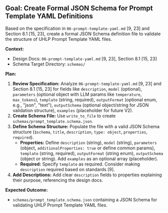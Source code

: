 ## Goal: Create Formal JSON Schema for Prompt Template YAML Definitions

Based on the specification in `06-prompt-template-yaml.md` [9, 23] and Section 8.1 [15, 23], create a formal JSON Schema definition file to validate the structure of UHLP Prompt Template YAML files.

**Context:**
*   Design Docs: `06-prompt-template-yaml.md` [9, 23], Section 8.1 [15, 23]
*   Schema Target Directory: `schemas/`

**Plan:**

1.  **Review Specification:** Analyze `06-prompt-template-yaml.md` [9, 23] and Section 8.1 [15, 23] for fields like `description`, `model` (optional), `parameters` (optional object with LLM params like `temperature`, `max_tokens`), `template` (string, required), `outputFormat` (optional enum, e.g., "json", "text"), `outputSchema` (optional object/string for JSON validation structure), `examples` (placeholder for future V2).
2.  **Create Schema File:** Use `write_to_file` to create `schemas/prompt_template.schema.json`.
3.  **Define Schema Structure:** Populate the file with a valid JSON Schema structure (`$schema`, `title`, `description`, `type: object`, `properties`, `required`).
    *   **Properties:** Define `description` (string), `model` (string), `parameters` (object, `additionalProperties: true` or define common params), `template` (string, required), `outputFormat` (string enum), `outputSchema` (object or string). Add `examples` as an optional array (placeholder).
    *   **Required:** Specify `template` as required. Consider making `description` required based on standards [9].
4.  **Add Descriptions:** Add clear `description` fields to properties explaining their purpose, referencing the design docs.

**Expected Outcome:**
*   `schemas/prompt_template.schema.json` containing a JSON Schema for validating UHLP Prompt Template YAML files.